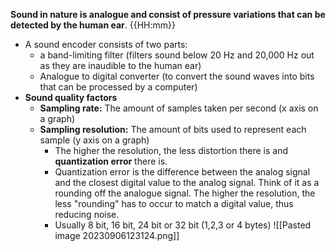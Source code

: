 **Sound in nature is analogue and consist of pressure variations that can be detected by the human ear**.
{{HH:mm}}



- A sound encoder consists of two parts:
	- a band-limiting filter (filters sound below 20 Hz and 20,000 Hz out as they are inaudible to the human ear)
	- Analogue to digital converter (to convert the sound waves into bits that can be processed by a computer)
- **Sound quality factors**
	- **Sampling rate:** The amount of samples taken per second (x axis on a graph)
	- **Sampling resolution:** The amount of bits used to represent each sample (y axis on a graph)
		- The higher the resolution, the less distortion there is and **quantization error** there is.
		- Quantization error is the difference between the analog signal and the closest digital value to the analog signal. Think of it as a rounding off the analogue signal. The higher the resolution, the less "rounding" has to occur to match a digital value, thus reducing noise.
		- Usually 8 bit, 16 bit, 24 bit or 32 bit (1,2,3 or 4 bytes)
![[Pasted image 20230906123124.png]]
